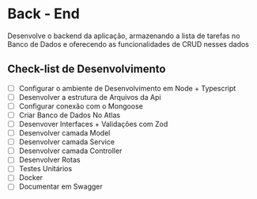 # Back - End

Desenvolve o backend da aplicação, armazenando a lista de tarefas no Banco de Dados e oferecendo as funcionalidades de CRUD nesses dados

## Check-list de Desenvolvimento

- [ ]  Configurar o ambiente de Desenvolvimento em Node + Typescript
- [ ]  Desenvolver a estrutura de Arquivos da Api
- [ ]  Configurar conexão com o Mongoose
- [ ]  Criar Banco de Dados No Atlas
- [ ]  Desenvover Interfaces + Validações com Zod
- [ ]  Desenvolver camada Model
- [ ]  Desenvolver camada Service
- [ ]  Desenvolver camada Controller
- [ ]  Desenvolver Rotas
- [ ]  Testes Unitários
- [ ]  Docker
- [ ]  Documentar em Swagger